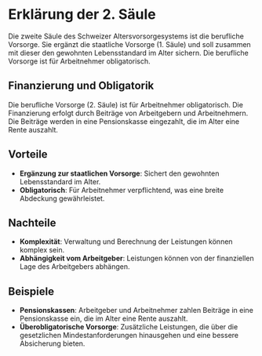 # Erklärung der 2. Säule

Die zweite Säule des Schweizer Altersvorsorgesystems ist die berufliche Vorsorge. Sie ergänzt die staatliche Vorsorge (1. Säule) und soll zusammen mit dieser den gewohnten Lebensstandard im Alter sichern. Die berufliche Vorsorge ist für Arbeitnehmer obligatorisch.

## Finanzierung und Obligatorik

Die berufliche Vorsorge (2. Säule) ist für Arbeitnehmer obligatorisch. Die Finanzierung erfolgt durch Beiträge von Arbeitgebern und Arbeitnehmern. Die Beiträge werden in eine Pensionskasse eingezahlt, die im Alter eine Rente auszahlt.

## Vorteile

- **Ergänzung zur staatlichen Vorsorge**: Sichert den gewohnten Lebensstandard im Alter.
- **Obligatorisch**: Für Arbeitnehmer verpflichtend, was eine breite Abdeckung gewährleistet.

## Nachteile

- **Komplexität**: Verwaltung und Berechnung der Leistungen können komplex sein.
- **Abhängigkeit vom Arbeitgeber**: Leistungen können von der finanziellen Lage des Arbeitgebers abhängen.

## Beispiele

- **Pensionskassen**: Arbeitgeber und Arbeitnehmer zahlen Beiträge in eine Pensionskasse ein, die im Alter eine Rente auszahlt.
- **Überobligatorische Vorsorge**: Zusätzliche Leistungen, die über die gesetzlichen Mindestanforderungen hinausgehen und eine bessere Absicherung bieten.
